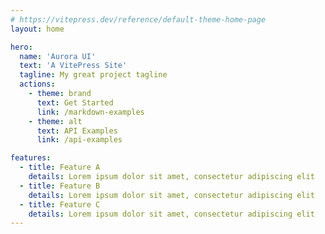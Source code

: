 ```yaml
---
# https://vitepress.dev/reference/default-theme-home-page
layout: home

hero:
  name: 'Aurora UI'
  text: 'A VitePress Site'
  tagline: My great project tagline
  actions:
    - theme: brand
      text: Get Started
      link: /markdown-examples
    - theme: alt
      text: API Examples
      link: /api-examples

features:
  - title: Feature A
    details: Lorem ipsum dolor sit amet, consectetur adipiscing elit
  - title: Feature B
    details: Lorem ipsum dolor sit amet, consectetur adipiscing elit
  - title: Feature C
    details: Lorem ipsum dolor sit amet, consectetur adipiscing elit
---
```

